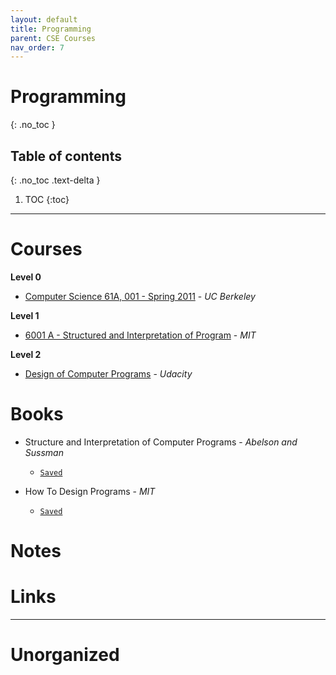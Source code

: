 ```yaml
---
layout: default
title: Programming
parent: CSE Courses
nav_order: 7
---
```


# Programming
{: .no_toc }

## Table of contents
{: .no_toc .text-delta }

1. TOC
{:toc}

---

# Courses

__Level 0__

- [Computer Science 61A, 001 - Spring 2011](https://archive.org/details/ucberkeley-webcast-PL3E89002AA9B9879E?sort=titleSorter) - *UC Berkeley*

__Level 1__

- [6001 A - Structured and Interpretation of Program](https://ocw.mit.edu/courses/electrical-engineering-and-computer-science/6-001-structure-and-interpretation-of-computer-programs-spring-2005/video-lectures/) - *MIT*

__Level 2__

- [Design of Computer Programs](https://classroom.udacity.com/courses/cs212) - *Udacity*

# Books

- Structure and Interpretation of Computer Programs - *Abelson and Sussman*
	- [`Saved`](file:///media/rishi/d057170c-fade-44e6-a98a-5028064c1c84/Computer%20Science/Compilers/sicp.pdf)

- How To Design Programs - *MIT*
	- [`Saved`](file:///media/rishi/d057170c-fade-44e6-a98a-5028064c1c84/Computer%20Science/Computer%20Architecture/Matthias%20Felleisen%20-%20How%20to%20Design%20Programs_%20An%20Introduction%20to%20Programming%20and%20Computing-MIT%20Press%20(2018).pdf)

# Notes

# Links

---

# Unorganized

